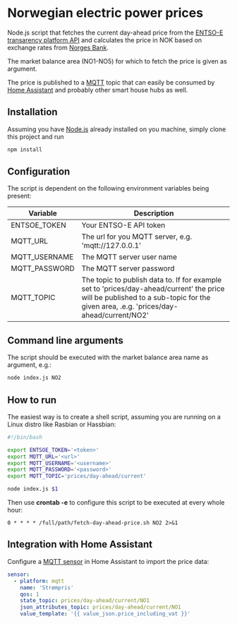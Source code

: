 # Norwegian electric power prices

Node.js script that fetches the current day-ahead price from the [ENTSO-E transarency platform API](https://transparency.entsoe.eu/content/static_content/Static%20content/web%20api/Guide.html)
and calculates the price in NOK based on exchange rates from [Norges Bank](https://www.norges-bank.no/en/Statistics/open-data/available-data/).

The market balance area (NO1-NO5) for which to fetch the price is given as argument.

The price is published to a [MQTT](https://mqtt.org) topic that can easily be consumed by [Home Assistant](https://www.home-assistant.io/) and probably other smart house hubs as well.

## Installation

Assuming you have [Node.js](https://nodejs.org/en/) already installed on you machine, simply clone this
project and run

```sh
npm install
```

## Configuration

The script is dependent on the following environment variables being present:

|Variable|Description|
|---|---|
|ENTSOE_TOKEN|Your ENTSO-E API token|
|MQTT_URL|The url for you MQTT server, e.g. 'mqtt://127.0.0.1'|
|MQTT_USERNAME|The MQTT server user name|
|MQTT_PASSWORD|The MQTT server password|
|MQTT_TOPIC|The topic to publish data to. If for example set to 'prices/day-ahead/current' the price will be published to a sub-topic for the given area, .e.g. 'prices/day-ahead/current/NO2'|

## Command line arguments

The script should be executed with the market balance area name as argument, e.g.:

```sh
node index.js NO2
```

## How to run

The easiest way is to create a shell script, assuming you are running on a Linux distro like Rasbian or Hassbian:

```sh
#!/bin/bash

export ENTSOE_TOKEN='<token>'
export MQTT_URL='<url>'
export MQTT_USERNAME='<username>'
export MQTT_PASSWORD='<password>'
export MQTT_TOPIC='prices/day-ahead/current'

node index.js $1
```

Then use **crontab -e** to configure this script to be executed at every whole hour:

```
0 * * * * /full/path/fetch-day-ahead-price.sh NO2 2>&1
```

## Integration with Home Assistant

Configure a [MQTT sensor](https://www.home-assistant.io/components/sensor.mqtt/) in 
Home Assistant to import the price data:

```yaml
sensor:
  - platform: mqtt
    name: 'Strømpris'
    qos: 1
    state_topic: prices/day-ahead/current/NO1
    json_attributes_topic: prices/day-ahead/current/NO1
    value_template: '{{ value_json.price_including_vat }}'
```
